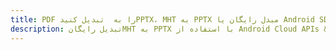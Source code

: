 ---title: PDF را به  تبدیل کنیدPPTX، MHT به PPTX مبدل رایگان یا Android SDKdescription: تبدیل رایگانMHT به PPTX با استفاده از Android Cloud APIs & SDK همچنین اسناد PDF را در Cloud ایجاد، ویرایش و رندر کنید.---